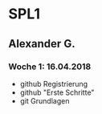 # SPL1
## Alexander G.
### Woche 1: 16.04.2018

* github Registrierung
* github "Erste Schritte"
* git Grundlagen
